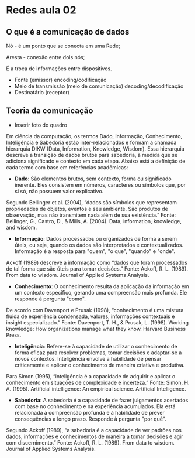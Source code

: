 # Redes aula 02

## O que é a comunicação de dados

Nó - é um ponto que se conecta em uma Rede;

Aresta - conexão entre dois nós;

É a troca de informações entre dispositivos.

- Fonte (emissor)
  encoding/codificação
- Meio de transmissão (meio de comunicação)
  decoding/decodificação
- Destinatário (receptor)

## Teoria da comunicação

- Inserir foto do quadro

Em ciência da computação, os termos Dado, Informação, Conhecimento, Inteligência e Sabedoria estão inter-relacionados e formam a chamada hierarquia DIKW (Data, Information, Knowledge, Wisdom). Essa hierarquia descreve a transição de dados brutos para sabedoria, à medida que se adiciona significado e contexto em cada etapa. Abaixo está a definição de cada termo com base em referências acadêmicas:

- **Dado**: São elementos brutos, sem contexto, forma ou significado inerente. Eles consistem em números, caracteres ou símbolos que, por si só, não possuem valor explicativo.

Segundo Bellinger et al. (2004), “dados são símbolos que representam propriedades de objetos, eventos e seu ambiente. São produtos de observação, mas não transmitem nada além de sua existência.”
Fonte: Bellinger, G., Castro, D., & Mills, A. (2004). Data, information, knowledge, and wisdom.

- **Informação**: Dados processados ou organizados de forma a serem úteis, ou seja, quando os dados são interpretados e contextualizados. Informação é a resposta para "quem", "o que", "quando" e "onde".

Ackoff (1989) descreve a informação como “dados que foram processados de tal forma que são úteis para tomar decisões.”
Fonte: Ackoff, R. L. (1989). From data to wisdom. Journal of Applied Systems Analysis.

- **Conhecimento**: O conhecimento resulta da aplicação da informação em um contexto específico, gerando uma compreensão mais profunda. Ele responde à pergunta "como".

De acordo com Davenport e Prusak (1998), “conhecimento é uma mistura fluida de experiência condensada, valores, informações contextuais e insight especializado.”
Fonte: Davenport, T. H., & Prusak, L. (1998). Working knowledge: How organizations manage what they know. Harvard Business Press.

- **Inteligência**: Refere-se à capacidade de utilizar o conhecimento de forma eficaz para resolver problemas, tomar decisões e adaptar-se a novos contextos. Inteligência envolve a habilidade de pensar criticamente e aplicar o conhecimento de maneira criativa e produtiva.

Para Simon (1995), “inteligência é a capacidade de adquirir e aplicar o conhecimento em situações de complexidade e incerteza.”
Fonte: Simon, H. A. (1995). Artificial intelligence: An empirical science. Artificial Intelligence.

- **Sabedoria**: A sabedoria é a capacidade de fazer julgamentos acertados com base no conhecimento e na experiência acumulados. Ela está relacionada à compreensão profunda e à habilidade de prever consequências a longo prazo. Responde à pergunta "por quê".

Segundo Ackoff (1989), “a sabedoria é a capacidade de ver padrões nos dados, informações e conhecimentos de maneira a tomar decisões e agir com discernimento.”
Fonte: Ackoff, R. L. (1989). From data to wisdom. Journal of Applied Systems Analysis.
